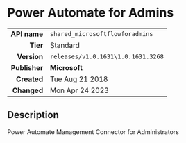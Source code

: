 # Power Automate for Admins
| | |
|-:|-|
|**API name**|`shared_microsoftflowforadmins`|
|**Tier**|Standard|
|**Version**|`releases/v1.0.1631\1.0.1631.3268`|
|**Publisher**|**Microsoft**|
|**Created**|Tue Aug 21 2018|
|**Changed**|Mon Apr 24 2023|

## Description
Power Automate Management Connector for Administrators
